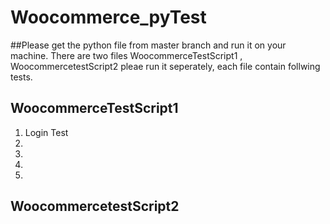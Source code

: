 # Woocommerce_pyTest

##Please get the python file from master branch and run it on your machine.
There are two files WoocommerceTestScript1 , WoocommercetestScript2 pleae run it seperately, each file contain follwing tests.


WoocommerceTestScript1 
-----------------------

1. Login Test
2. 
3.
4.
5.

WoocommercetestScript2
--
